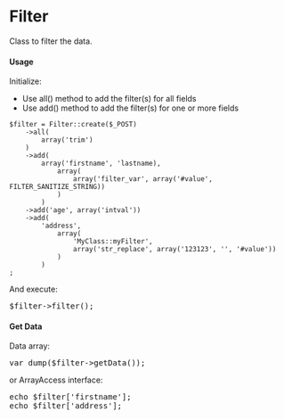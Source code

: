 # Filter

Class to filter the data.


#### Usage

Initialize:

+ Use all() method to add the filter(s) for all fields
+ Use add() method to add the filter(s) for one or more fields

<pre><code>$filter = Filter::create($_POST)
	->all(
		array('trim')
	)
	->add(
		array('firstname', 'lastname),
			array(
				array('filter_var', array('#value', FILTER_SANITIZE_STRING))
			)
		)
	->add('age', array('intval'))
	->add(
		'address',
			array(
				'MyClass::myFilter',
				array('str_replace', array('123123', '', '#value'))
			)
		)
;
</pre></code>

And execute:
<pre>
$filter->filter();
</pre>


#### Get Data

Data array:
<pre>
var_dump($filter->getData());
</pre>

or ArrayAccess interface:
<pre>
echo $filter['firstname'];
echo $filter['address'];
</pre>
